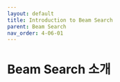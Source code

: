 ```yaml
---
layout: default
title: Introduction to Beam Search
parent: Beam Search
nav_order: 4-06-01
---
```


# Beam Search 소개

